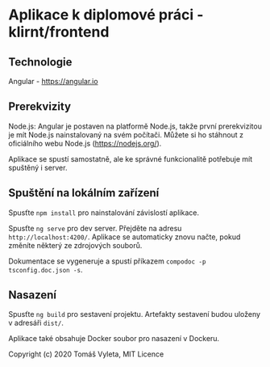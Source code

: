 # Aplikace k diplomové práci - klirnt/frontend

## Technologie

Angular - https://angular.io

## Prerekvizity

Node.js: Angular je postaven na platformě Node.js, takže první prerekvizitou je mít Node.js nainstalovaný na svém počítači. Můžete si ho stáhnout z oficiálního webu Node.js (https://nodejs.org/).

Aplikace se spustí samostatně, ale ke správné funkcionalitě potřebuje mít spuštěný i server.

## Spuštění na lokálním zařízení

Spusťte `npm install` pro nainstalování závislostí aplikace.

Spusťte `ng serve` pro dev server. Přejděte na adresu `http://localhost:4200/`. Aplikace se automaticky znovu načte, pokud změníte některý ze zdrojových souborů.

Dokumentace se vygeneruje a spustí příkazem `compodoc -p tsconfig.doc.json -s`.

## Nasazení

Spusťte `ng build` pro sestavení projektu. Artefakty sestavení budou uloženy v adresáři `dist/`.

Aplikace také obsahuje Docker soubor pro nasazení v Dockeru.


Copyright (c) 2020 Tomáš Vyleta, MIT Licence
